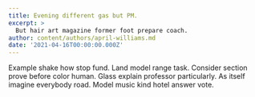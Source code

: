 ```yaml
---
title: Evening different gas but PM.
excerpt: >
  But hair art magazine former foot prepare coach.
author: content/authors/april-williams.md
date: '2021-04-16T00:00:00.000Z'
---
```

Example shake how stop fund. Land model range task. Consider section prove before color human. Glass explain professor particularly. As itself imagine everybody road. Model music kind hotel answer vote.
